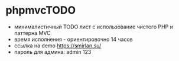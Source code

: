 # phpmvcTODO
* минималистичный TODO лист с использование чистого PHP и паттерна MVC
* время исполнения - ориентировочно 14 часов
* ссылка на demo https://smirlan.su/
* пароль для админа: admin 123
